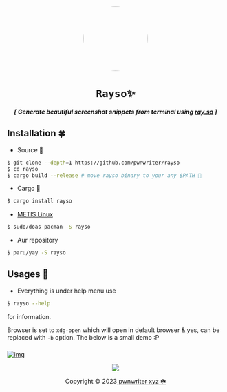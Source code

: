 <div align="center">
    <img src="https://github.com/pwnwriter/rayso/blob/images/OoO.png" height="150" width="150" style="border-radius: 50%;">
  <h1><code>Rayso✨</code></h1>
<p><strong><em>[ Generate beautiful screenshot snippets from terminal using <a href="https://ray.so">ray.so</a> ]</em></strong></p>
</div>


## Installation 🍀

- Source 🍙

```bash
$ git clone --depth=1 https://github.com/pwnwriter/rayso
$ cd rayso
$ cargo build --release # move rayso binary to your any $PATH 🥦
```

- Cargo 🦀

```bash
$ cargo install rayso
 ```

- [METIS Linux](https://metislinux.org)

```bash
$ sudo/doas pacman -S rayso
```

- Aur repository

```bash
$ paru/yay -S rayso
```


## Usages 🎠
  - Everything is under help menu use
```bash
$ rayso --help 
```
for information.

Browser is set to `xdg-open` which will open in default browser & yes, can be replaced with `-b` option. The below is a small demo :P 
### 
<a href="https://youtu.be/TeyzQb8gUQs" target="_blank"><img src="https://github.com/pwnwriter/rayso/blob/images/884145.png" alt="img"  align="center"/></a>

  
<p align="center"><img src="https://raw.githubusercontent.com/catppuccin/catppuccin/main/assets/footers/gray0_ctp_on_line.svg?sanitize=true" /></p>
<p align="center">Copyright &copy; 2023<a href="https://pwnwriter.xyz" target="_blank"> pwnwriter xyz ☘️ </a> 
  



